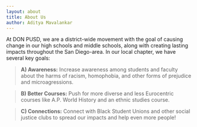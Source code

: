 ```yaml
---
layout: about
title: About Us
author: Aditya Mavalankar
---
```


At DON PUSD, we are a district-wide movement with the goal of causing change in our high schools and middle schools, along with creating lasting impacts throughout the San Diego-area. In our local chapter, we have several key goals:

 > **A) Awareness:** Increase awareness among students and faculty about the harms of racism, homophobia, and other forms of prejudice and microagressions.

 > **B) Better Courses:** Push for more diverse and less Eurocentric courses like A.P. World History and an ethnic studies course.
 
 > **C) Connections:** Connect with Black Student Unions and other social justice clubs to spread our impacts and help even more people!
